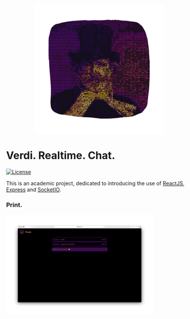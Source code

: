 <p align="center">
  <img src="https://github.com/Lobones/Verdi/blob/master/images/verdi.png?raw=true" alt="Verdi."/>
</p>

# Verdi. Realtime. Chat.
[![License](https://img.shields.io/github/license/Lobones/Verdi)](https://github.com/Lobones/Verdi/blob/master/LICENSE "License")

This is an academic project, dedicated to introducing the use of [ReactJS](https://reactjs.org), [Express](https://expressjs.com) and [SocketIO](https://socket.io).

### Print.

<img src="https://github.com/Lobones/Verdi/blob/master/images/verdi-mockup.png?raw=true" alt="Mockup." style="height: 270px; width: 400px;"/>
